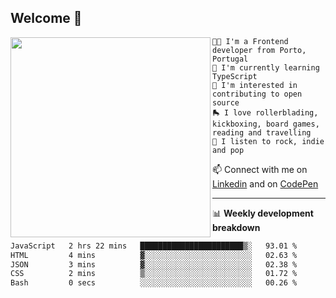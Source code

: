 ## Welcome 👋

<img align="left" src="https://github.com/saraiovieira/saraiovieira/assets/74243584/32f0e061-fcbb-45fe-8361-571943f17664" width="320"/>

```
👩‍💻 I'm a Frontend developer from Porto, Portugal
🌱 I'm currently learning TypeScript
🚩 I'm interested in contributing to open source
🛼 I love rollerblading, kickboxing, board games, reading and travelling
🎵 I listen to rock, indie and pop
```
📫 Connect with me on [Linkedin](https://www.linkedin.com/in/sara-vieira-frontend-developer/) and on [CodePen](https://codepen.io/saraiovieira)

-------

📊 **Weekly development breakdown**

<!--START_SECTION:waka-->

```txt
JavaScript   2 hrs 22 mins   ███████████████████████▒░   93.01 %
HTML         4 mins          ▓░░░░░░░░░░░░░░░░░░░░░░░░   02.63 %
JSON         3 mins          ▓░░░░░░░░░░░░░░░░░░░░░░░░   02.38 %
CSS          2 mins          ▒░░░░░░░░░░░░░░░░░░░░░░░░   01.72 %
Bash         0 secs          ░░░░░░░░░░░░░░░░░░░░░░░░░   00.26 %
```

<!--END_SECTION:waka-->
